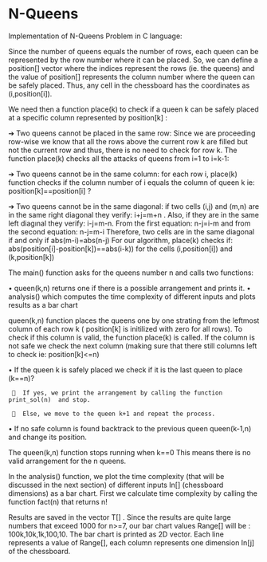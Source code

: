 # N-Queens
Implementation of N-Queens Problem in C language:

Since the number of queens equals the number of rows, each queen can be represented by the row number where it can be placed. So, we can define a position[] vector  where the indices represent the rows (ie. the queens)  and the value of position[] represents the column number  where the queen can be safely placed. Thus, any cell in the chessboard has the coordinates as (i,position[i]).

We need then a function place(k) to check if a queen k can be safely placed at a specific column represented by position[k] :

➔	Two queens cannot be placed in the same row: Since we are proceeding row-wise we know that all the rows above the current row k are filled but not the current row and thus, there is no need to check for row k.
The function place(k) checks all the attacks of queens from i=1 to i=k-1:

➔	Two queens cannot be in the same column: for each row i, place(k) function checks if the column number of i equals the column of queen k ie: position[k]==position[i] ?

➔	Two queens cannot be in the same diagonal: if two cells (i,j) and (m,n) are in the same right diagonal they verify: i+j=m+n . Also, if they are in the same left diagınal they verify: i-j=m-n.
From the first equation: n-j=i-m and from the second equation: n-j=m-i
Therefore, two cells are in the same diagonal if and only if abs(m-i)=abs(n-j) For our algorithm, place(k) checks if: abs(position[i]-position[k])==abs(i-k)) for the cells (i,position[i]) and (k,position[k])

The main() function asks for the queens number n and calls two functions:

•	queen(k,n) returns one if there is a possible arrangement and prints it.
• analysis() which computes the time complexity of different inputs and plots results as a bar chart

queen(k,n) function places the queens one by one strating from the leftmost column of each row k ( position[k] is initilized with zero for all rows). To check if this column is valid, the function place(k) is called. If the column is not safe we check the next column (making sure that there still columns left to check ie: position[k]<=n)

•	If the queen k is safely placed we check if it is the last queen to place (k==n)?

     	If yes, we print the arrangement by calling the function print_sol(n)  and stop.

     	Else, we move to the queen k+1 and repeat the process.

•	If no safe column is found backtrack to the previous queen queen(k-1,n)  and change its position.

The queen(k,n) function stops running when k==0 This means there is no valid arrangement for the n queens.

In the analysis() function, we plot the time complexity (that will be discussed in the next section) of different inputs In[] (chessboard dimensions) as a bar chart. First we calculate time complexity by calling the function  fact(n) that returns n! 


Results are saved in the vector T[] . Since the results are quite large numbers that exceed 1000 for n>=7, our bar chart values Range[] will be : 100k,10k,1k,100,10. 
The bar chart is printed as 2D vector. Each line represents a value of Range[], each column represents one dimension In[j]  of the chessboard.

